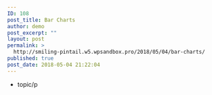 ```yaml
---
ID: 108
post_title: Bar Charts
author: demo
post_excerpt: ""
layout: post
permalink: >
  http://smiling-pintail.w5.wpsandbox.pro/2018/05/04/bar-charts/
published: true
post_date: 2018-05-04 21:22:04
---
```

- topic/p